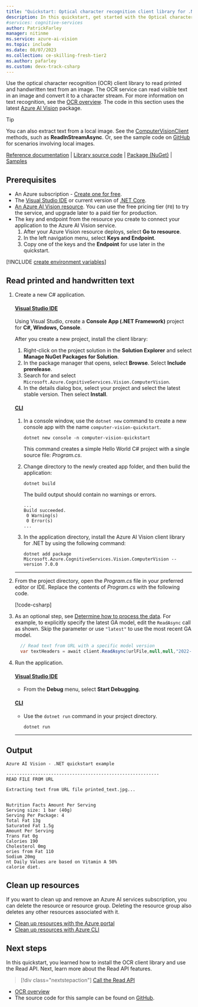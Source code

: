 ```yaml
---
title: "Quickstart: Optical character recognition client library for .NET"
description: In this quickstart, get started with the Optical character recognition client library for .NET.
#services: cognitive-services
author: PatrickFarley
manager: nitinme
ms.service: azure-ai-vision
ms.topic: include
ms.date: 08/07/2023
ms.collection: ce-skilling-fresh-tier2
ms.author: pafarley
ms.custom: devx-track-csharp
---
```

 
<a name="HOLTop"></a>

Use the optical character recognition (OCR) client library to read printed and handwritten text from an image. The OCR service can read visible text in an image and convert it to a character stream. For more information on text recognition, see the [OCR overview](../../overview-ocr.md). The code in this section uses the latest [Azure AI Vision](https://www.nuget.org/packages/Microsoft.Azure.CognitiveServices.Vision.ComputerVision/) package.

> [!TIP]
> You can also extract text from a local image. See the [ComputerVisionClient](/dotnet/api/microsoft.azure.cognitiveservices.vision.computervision.computervisionclient) methods, such as **ReadInStreamAsync**. Or, see the sample code on [GitHub](https://github.com/Azure-Samples/cognitive-services-quickstart-code/blob/master/dotnet/ComputerVision/ComputerVisionQuickstart.cs#162) for scenarios involving local images.

[Reference documentation](/dotnet/api/overview/azure/computer-vision) | [Library source code](https://github.com/Azure/azure-sdk-for-net/tree/master/sdk/cognitiveservices/Vision.ComputerVision) | [Package (NuGet)](https://www.nuget.org/packages/Microsoft.Azure.CognitiveServices.Vision.ComputerVision/) | [Samples](/samples/browse/?products=azure&terms=computer-vision)

## Prerequisites

- An Azure subscription - [Create one for free](https://azure.microsoft.com/free/cognitive-services/).
- The [Visual Studio IDE](https://visualstudio.microsoft.com/vs/) or current version of [.NET Core](https://dotnet.microsoft.com/download/dotnet-core).
- <a href="https://portal.azure.com/#create/Microsoft.CognitiveServicesComputerVision" title="create a Vision resource" target="_blank">An Azure AI Vision resource</a>. You can use the free pricing tier (`F0`) to try the service, and upgrade later to a paid tier for production.
- The key and endpoint from the resource you create to connect your application to the Azure AI Vision service.
  1. After your Azure Vision resource deploys, select **Go to resource**.
  1. In the left navigation menu, select **Keys and Endpoint**.
  1. Copy one of the keys and the **Endpoint** for use later in the quickstart.

[!INCLUDE [create environment variables](../environment-variables.md)]

## Read printed and handwritten text

1. Create a new C# application.

    #### [Visual Studio IDE](#tab/visual-studio)

    Using Visual Studio, create a **Console App (.NET Framework)** project for **C#, Windows, Console**.

    After you create a new project, install the client library:

    1. Right-click on the project solution in the **Solution Explorer** and select **Manage NuGet Packages for Solution**.
    1. In the package manager that opens, select **Browse**. Select **Include prerelease**.
    1. Search for and select `Microsoft.Azure.CognitiveServices.Vision.ComputerVision`.
    1. In the details dialog box, select your project and select the latest stable version. Then select **Install**.

    #### [CLI](#tab/cli)

    1. In a console window, use the `dotnet new` command to create a new console app with the name `computer-vision-quickstart`.

       ```console
       dotnet new console -n computer-vision-quickstart
       ```

       This command creates a simple Hello World C# project with a single source file: *Program.cs*.

    1. Change directory to the newly created app folder, and then build the application:

       ```console
       dotnet build
       ```

       The build output should contain no warnings or errors.

       ```output
       ...
       Build succeeded.
        0 Warning(s)
        0 Error(s)
       ...
       ```

    1. In the application directory, install the Azure AI Vision client library for .NET by using the following command:

       ```console
       dotnet add package Microsoft.Azure.CognitiveServices.Vision.ComputerVision --version 7.0.0
       ```

    ---

1. From the project directory, open the *Program.cs* file in your preferred editor or IDE. Replace the contents of *Program.cs* with the following code.

   [!code-csharp[](~/cognitive-services-quickstart-code/dotnet/ComputerVision/ComputerVisionQuickstart-single.cs?name=snippet_single)]

1. As an optional step, see [Determine how to process the data](../../how-to/call-read-api.md#determine-how-to-process-the-data-optional). For example, to explicitly specify the latest GA model, edit the `ReadAsync` call as shown. Skip the parameter or use `"latest"` to use the most recent GA model.

   ```csharp
     // Read text from URL with a specific model version
     var textHeaders = await client.ReadAsync(urlFile,null,null,"2022-04-30");
   ```

1. Run the application.

   #### [Visual Studio IDE](#tab/visual-studio)

   - From the **Debug** menu, select **Start Debugging**.

   #### [CLI](#tab/cli)

   - Use the `dotnet run` command in your project directory.

     ```dotnet
     dotnet run
     ```

   ---

## Output

```output
Azure AI Vision - .NET quickstart example

----------------------------------------------------------
READ FILE FROM URL

Extracting text from URL file printed_text.jpg...


Nutrition Facts Amount Per Serving
Serving size: 1 bar (40g)
Serving Per Package: 4
Total Fat 13g
Saturated Fat 1.5g
Amount Per Serving
Trans Fat 0g
Calories 190
Cholesterol 0mg
ories from Fat 110
Sodium 20mg
nt Daily Values are based on Vitamin A 50%
calorie diet.
```

## Clean up resources

If you want to clean up and remove an Azure AI services subscription, you can delete the resource or resource group. Deleting the resource group also deletes any other resources associated with it.

- [Clean up resources with the Azure portal](../../../multi-service-resource.md?pivots=azportal#clean-up-resources)
- [Clean up resources with Azure CLI](../../../multi-service-resource.md?pivots=azcli#clean-up-resources)

## Next steps

In this quickstart, you learned how to install the OCR client library and use the Read API. Next, learn more about the Read API features.

> [!div class="nextstepaction"]
>[Call the Read API](../../how-to/call-read-api.md)

- [OCR overview](../../overview-ocr.md)
- The source code for this sample can be found on [GitHub](https://github.com/Azure-Samples/cognitive-services-quickstart-code/blob/master/dotnet/ComputerVision/ComputerVisionQuickstart.cs).
